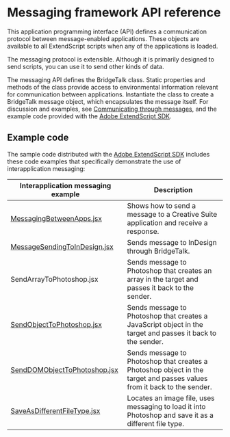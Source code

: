 # Messaging framework API reference

This application programming interface (API) defines a communication protocol between message-enabled applications. These objects are available to all ExtendScript scripts when any of the applications is loaded.

The messaging protocol is extensible. Although it is primarily designed to send scripts, you can use it to send other kinds of data.

The messaging API defines the BridgeTalk class. Static properties and methods of the class provide access to environmental information relevant for communication between applications. Instantiate the class to create a BridgeTalk message object, which encapsulates the message itself. For discussion and examples, see [Communicating through messages](communicating-through-messages.md), and the example code provided with the [Adobe ExtendScript SDK](https://github.com/Adobe-CEP/CEP-Resources/tree/master/ExtendScript-Toolkit).

## Example code

The sample code distributed with the [Adobe ExtendScript SDK](https://github.com/Adobe-CEP/CEP-Resources/tree/master/ExtendScript-Toolkit) includes these code examples that specifically demonstrate the use of interapplication messaging:

|                                                             Interapplication messaging example                                                              |                                                      Description                                                       |
| ----------------------------------------------------------------------------------------------------------------------------------------------------------- | ---------------------------------------------------------------------------------------------------------------------- |
| [MessagingBetweenApps.jsx](https://github.com/Adobe-CEP/CEP-Resources/blob/master/ExtendScript-Toolkit/Samples/javascript/MessagingBetweenApps.jsx)         | Shows how to send a message to a Creative Suite application and receive a response.                                    |
| [MessageSendingToInDesign.jsx](https://github.com/Adobe-CEP/CEP-Resources/blob/master/ExtendScript-Toolkit/Samples/javascript/MessageSendingToInDesign.jsx) | Sends message to InDesign through BridgeTalk.                                                                          |
| SendArrayToPhotoshop.jsx                                                                                                                                    | Sends message to Photoshop that creates an array in the target and passes it back to the sender.                       |
| [SendObjectToPhotoshop.jsx](https://github.com/Adobe-CEP/CEP-Resources/blob/master/ExtendScript-Toolkit/Samples/javascript/SendObjectToPhotoshop.jsx)       | Sends message to Photoshop that creates a JavaScript object in the target and passes it back to the sender.            |
| [SendDOMObjectToPhotoshop.jsx](https://github.com/Adobe-CEP/CEP-Resources/blob/master/ExtendScript-Toolkit/Samples/javascript/SnpSendDOMObject.jsx)         | Sends message to Photoshop that creates a Photoshop object in the target and passes values from it back to the sender. |
| [SaveAsDifferentFileType.jsx](https://github.com/Adobe-CEP/CEP-Resources/blob/master/ExtendScript-Toolkit/Samples/javascript/SaveAsDifferentFileType.jsx)   | Locates an image file, uses messaging to load it into Photoshop and save it as a different file type.                  |
